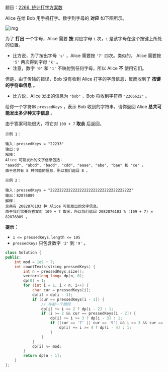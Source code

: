 题目：[2266. 统计打字方案数](https://leetcode.cn/problems/count-number-of-texts/)

Alice 在给 Bob 用手机打字。数字到字母的 **对应** 如下图所示。

![img](https://assets.leetcode.com/uploads/2022/03/15/1200px-telephone-keypad2svg.png)

为了 **打出** 一个字母，Alice 需要 **按** 对应字母 `i` 次，`i` 是该字母在这个按键上所处的位置。

- 比方说，为了按出字母 `'s'` ，Alice 需要按 `'7'` 四次。类似的， Alice 需要按 `'5'` 两次得到字母 `'k'` 。
- 注意，数字 `'0'` 和 `'1'` 不映射到任何字母，所以 Alice **不** 使用它们。

但是，由于传输的错误，Bob 没有收到 Alice 打字的字母信息，反而收到了 **按键的字符串信息** 。

- 比方说，Alice 发出的信息为 `"bob"` ，Bob 将收到字符串 `"2266622"` 。

给你一个字符串 `pressedKeys` ，表示 Bob 收到的字符串，请你返回 Alice **总共可能发出多少种文字信息** 。

由于答案可能很大，将它对 `109 + 7` **取余** 后返回。

```
示例 1：

输入：pressedKeys = "22233"
输出：8
解释：
Alice 可能发出的文字信息包括：
"aaadd", "abdd", "badd", "cdd", "aaae", "abe", "bae" 和 "ce" 。
由于总共有 8 种可能的信息，所以我们返回 8 。

示例 2：

输入：pressedKeys = "222222222222222222222222222222222222"
输出：82876089
解释：
总共有 2082876103 种 Alice 可能发出的文字信息。
由于我们需要将答案对 109 + 7 取余，所以我们返回 2082876103 % (109 + 7) = 82876089 。
```

 

**提示：**

- `1 <= pressedKeys.length <= 105`
- `pressedKeys` 只包含数字 `'2'` 到 `'9'` 。



```cpp
class Solution {
public:
    int mod = 1e9 + 7;
    int countTexts(string pressedKeys) {
        int n = pressedKeys.size();
        vector<long long> dp(n, 0);
        dp[0] = 1;
        for (int i = 1; i < n; i++) {
            char cur = pressedKeys[i];
            dp[i] = dp[i - 1];
            if (cur == pressedKeys[i - 1]) {
                // 与前一个相同
                dp[i] += i >= 2 ? dp[i - 2] : 1;
                if (i >= 2 && cur == pressedKeys[i - 2]) {
                    dp[i] += i >= 3 ? dp[i - 3] : 1;
                    if ((cur == '7' || cur == '9') && i >= 3 && cur == pressedKeys[i - 3]) {
                        dp[i] += i >= 4 ? dp[i - 4] : 1;
                    }
                }
            }
            dp[i] %= mod;
        }
        return dp[n - 1];
    }
};

```

